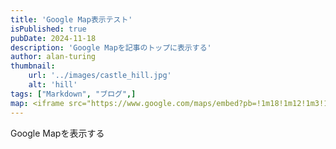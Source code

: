 ```yaml
---
title: 'Google Map表示テスト'
isPublished: true
pubDate: 2024-11-18
description: 'Google Mapを記事のトップに表示する'
author: alan-turing
thumbnail:
    url: '../images/castle_hill.jpg'
    alt: 'hill'
tags: ["Markdown", "ブログ",]
map: <iframe src="https://www.google.com/maps/embed?pb=!1m18!1m12!1m3!1d3133.1102493245626!2d140.87431871191788!3d38.2537489843073!2m3!1f0!2f0!3f0!3m2!1i1024!2i768!4f13.1!3m3!1m2!1s0x5f8a28138dde47cb%3A0x5304fdf68ff6b45c!2z5ZGz44Gu5qiq57ax!5e0!3m2!1sja!2sjp!4v1731921364114!5m2!1sja!2sjp" width="600" height="450" style="border:0;" allowfullscreen="" loading="lazy" referrerpolicy="no-referrer-when-downgrade"></iframe>
---
```


Google Mapを表示する